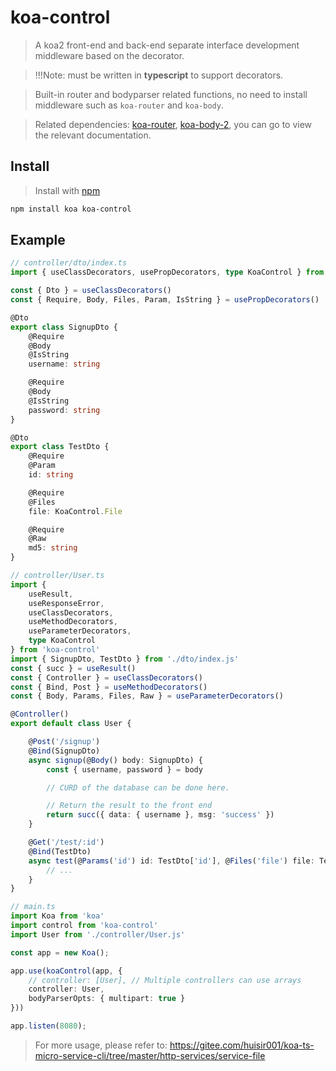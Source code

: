 # koa-control

> A koa2 front-end and back-end separate interface development middleware based on the decorator.       

> !!!Note: must be written in **typescript** to support decorators.      

> Built-in router and bodyparser related functions, no need to install middleware such as `koa-router` and `koa-body`.      

> Related dependencies: [koa-router](https://www.npmjs.com/package/koa-router), [koa-body-2](https://www.npmjs.com/package/koa-body-2), you can go to view the relevant documentation.        

## Install
> Install with [npm](https://github.com/npm/npm)        

```sh
npm install koa koa-control
```

## Example

```ts
// controller/dto/index.ts
import { useClassDecorators, usePropDecorators, type KoaControl } from 'koa-control'

const { Dto } = useClassDecorators()
const { Require, Body, Files, Param, IsString } = usePropDecorators()

@Dto
export class SignupDto {
    @Require
    @Body
    @IsString
    username: string

    @Require
    @Body
    @IsString
    password: string
}

@Dto
export class TestDto {
    @Require
    @Param
    id: string

    @Require
    @Files
    file: KoaControl.File

    @Require
    @Raw
    md5: string
}
```

```ts
// controller/User.ts
import {
    useResult,
    useResponseError,
    useClassDecorators,
    useMethodDecorators,
    useParameterDecorators,
    type KoaControl
} from 'koa-control'
import { SignupDto, TestDto } from './dto/index.js'
const { succ } = useResult()
const { Controller } = useClassDecorators()
const { Bind, Post } = useMethodDecorators()
const { Body, Params, Files, Raw } = useParameterDecorators()

@Controller()
export default class User {

    @Post('/signup')
    @Bind(SignupDto)
    async signup(@Body() body: SignupDto) {
        const { username, password } = body

        // CURD of the database can be done here.

        // Return the result to the front end
        return succ({ data: { username }, msg: 'success' })
    }

    @Get('/test/:id')
    @Bind(TestDto)
    async test(@Params('id') id: TestDto['id'], @Files('file') file: TestDto['file'], @Raw('md5') md5: TestDto['md5']) {
        // ...
    }
}
```

```ts
// main.ts
import Koa from 'koa'
import control from 'koa-control'
import User from './controller/User.js'

const app = new Koa();

app.use(koaControl(app, {
    // controller: [User], // Multiple controllers can use arrays
    controller: User,
    bodyParserOpts: { multipart: true }
}))

app.listen(8080);
```

> For more usage, please refer to: https://gitee.com/huisir001/koa-ts-micro-service-cli/tree/master/http-services/service-file      